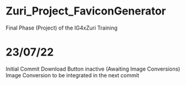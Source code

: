 # Zuri_Project_FaviconGenerator
Final Phase (Project) of the IG4xZuri Training 

# 23/07/22
Initial Commit
Download Button inactive (Awaiting Image Conversions)
Image Conversion to be integrated in the next commit
